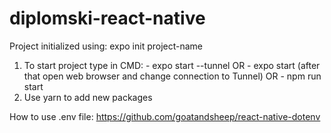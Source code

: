 # diplomski-react-native

Project initialized using: expo init project-name

1. To start project type in CMD:    - expo start --tunnel
                                    OR
                                    - expo start (after that open web browser and change connection to Tunnel)
                                    OR
                                    - npm run start
2. Use yarn to add new packages


How to use .env file: https://github.com/goatandsheep/react-native-dotenv
